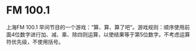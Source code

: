 # FM 100.1
上海FM 100.1 早间节目的一个游戏：“算、算、算了吧”。游戏规则：顺序使用前面4位数字进行加、减、乘、除四则运算，以使结果等于第5位数字。不考虑运算符优先级，不使用括号。
